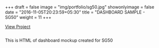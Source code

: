 +++
draft = false
image = "img/portfolio/sg50.jpg"
showonlyimage = false
date = "2016-11-05T20:23:59+05:30"
title = "DASHBOARD SAMPLE - SG50"
weight = 11
+++


<a href="http://dashboard-html-sg50.surge.sh/" target="_blank">View Project</a>
<div class="col-lg-7">
<img class ="img-responsive" src="../../img/portfolio/sg50.jpg" alt="" />
</div>
<div class="col-lg-5">
<p>This is HTML of dashboard mockup created for SG50</p>
</div>